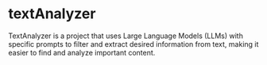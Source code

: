 # textAnalyzer

TextAnalyzer is a project that uses Large Language Models (LLMs) with specific prompts to filter and extract desired information from text, making it easier to find and analyze important content.
